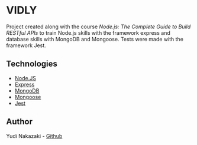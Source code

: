 # VIDLY

Project created along with the course *Node.js: The Complete Guide to Build RESTful APIs* to train Node.js skills with the framework express and database skills with MongoDB and Mongoose. Tests were made with the framework Jest.
## Technologies

- [Node.JS](https://nodejs.org/en/about/)
- [Express](http://expressjs.com/)
- [MongoDB](https://www.mongodb.com/)
- [Mongoose](https://mongoosejs.com/docs/guide.html)
- [Jest](https://jestjs.io/)

## Author

Yudi Nakazaki - [Github](https://github.com/yudinakazaki)